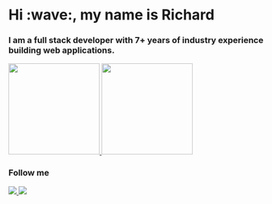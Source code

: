 <h1>Hi :wave:, my name is Richard</h1>
<h3>I am a full stack developer with 7+ years of industry experience building web applications.</h3>

<div>
  <a href="https://github.com/vivekweb2013">
  <img height="180em" src="https://github-readme-stats-gules-nu-91.vercel.app/api?username=RichardRNStudio&show_icons=true&include_all_commits=true"/>
  <img height="180em" src="https://github-readme-stats-gules-nu-91.vercel.app/api/top-langs/?username=RichardRNStudio&layout=compact&langs_count=6"/>
  </a>
</div>

<h3>Follow me</h3>
<a href="https://www.linkedin.com/in/nagy-rich%C3%A1rd-3363a9140/">
  <img src="https://img.shields.io/badge/-LINKEDIN-blue?style=for-the-badge&logo=linkedin&logoColor=white"/>
</a>
<a href="https://github.com/RichardRNStudio">
  <img src="https://img.shields.io/badge/-Github-181717?style=for-the-badge&logo=github&logoColor=FFF"/>
</a>
